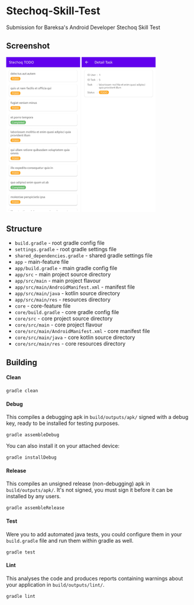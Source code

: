 # Stechoq-Skill-Test
Submission for Bareksa's Android Developer Stechoq Skill Test


## Screenshot
<p float="left">
  <img src="https://github.com/furqoncreative/Stechoq-Skill-Test/blob/dev/assets/Screenshot_20210630-193026_Stechoq%20TODO.jpg" alt="splash" width="200"/>
  <img src="https://github.com/furqoncreative/Stechoq-Skill-Test/blob/dev/assets/Screenshot_20210630-193034_Stechoq%20TODO.jpg" alt="main" width="200"/>
</p>

## Structure

* `build.gradle` - root gradle config file
* `settings.gradle` - root gradle settings file
* `shared_dependencies.gradle` - shared gradle settings file
* `app` - main-feature file
* `app/build.gradle` - main gradle config file
* `app/src` - main project source directory
* `app/src/main` - main project flavour
* `app/src/main/AndroidManifest.xml` - manifest file
* `app/src/main/java` - kotlin source directory
* `app/src/main/res` - resources directory
* `core` - core-feature file
* `core/build.gradle` - core gradle config file
* `core/src` - core project source directory
* `core/src/main` - core project flavour
* `core/src/main/AndroidManifest.xml` - core manifest file
* `core/src/main/java` - core kotlin source directory
* `core/src/main/res` - core resources directory
## Building


#### Clean

	gradle clean

#### Debug

This compiles a debugging apk in `build/outputs/apk/` signed with a debug key,
ready to be installed for testing purposes.

	gradle assembleDebug

You can also install it on your attached device:

	gradle installDebug

#### Release

This compiles an unsigned release (non-debugging) apk in `build/outputs/apk/`.
It's not signed, you must sign it before it can be installed by any users.

	gradle assembleRelease

#### Test

Were you to add automated java tests, you could configure them in your
`build.gradle` file and run them within gradle as well.

	gradle test

#### Lint

This analyses the code and produces reports containing warnings about your
application in `build/outputs/lint/`.

	gradle lint
